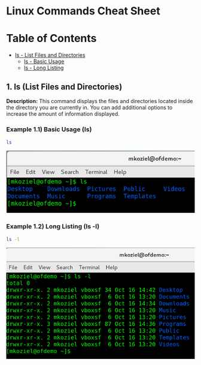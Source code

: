 # Linux Commands Cheat Sheet

# Table of Contents

- [ls - List Files and Directories](#1-ls-list-files-and-directories)
	- [ls - Basic Usage](#example-11-basic-usage-ls)
	- [ls - Long Listing](#example-12-long-listing-ls--l)

## 1. ls (List Files and Directories)

**Description:** This command displays the files and directories located inside the directory you are currently in. You can add additional options to increase the amount of information displayed.

### Example 1.1) Basic Usage (ls)
```bash
ls
```

![alt-text](./reference_images/linux_cheat_sheet_images/basic_ls.PNG "Basic Usage")

### Example 1.2) Long Listing (ls -l)
```bash
ls -l
```

![alt-text](./reference_images/linux_cheat_sheet_images/ls_l.PNG "Long Listing")